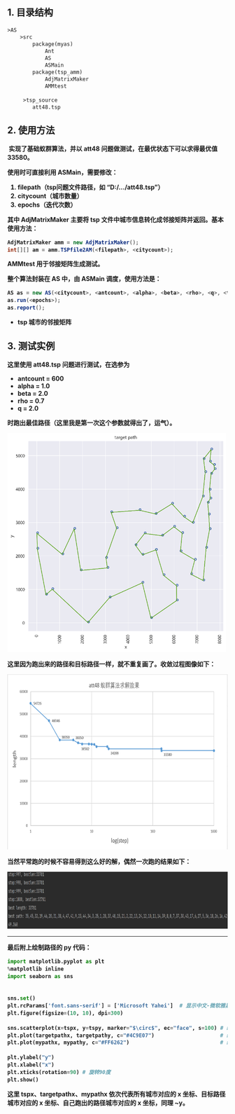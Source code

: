 ## 1. 目录结构

```
>AS
	>src
        package(myas)
            Ant
            AS
            ASMain
        package(tsp_amm)
            AdjMatrixMaker
            AMMtest
     
     >tsp_source
     	att48.tsp
```
<b><b>


## 2. 使用方法

​	实现了基础蚁群算法，并以 att48 问题做测试，在最优状态下可以求得最优值 33580。

使用时可直接利用 **ASMain**，需要修改：

1.  filepath（tsp问题文件路径，如 “D:/.../att48.tsp”）
2. citycount（城市数量）
3. epochs（迭代次数）



其中 **AdjMatrixMaker** 主要将 tsp 文件中城市信息转化成邻接矩阵并返回。基本使用方法：

```java
AdjMatrixMaker amm = new AdjMatrixMaker();
int[][] am = amm.TSPfile2AM(<filepath>, <citycount>);
```

**AMMtest** 用于邻接矩阵生成测试。



整个算法封装在 **AS** 中，由 **ASMain** 调度，使用方法是：

```java
AS as = new AS(<citycount>, <antcount>, <alpha>, <beta>, <rho>, <q>, <tsp adj_matrix>);
as.run(<epochs>);
as.report();
```

+ <tsp adj_matrix> tsp 城市的邻接矩阵


<b><b>


## 3. 测试实例

这里使用 att48.tsp 问题进行测试，在选参为

+ antcount = 600
+ alpha = 1.0
+ beta = 2.0
+ rho = 0.7
+ q = 2.0

 时跑出最佳路径（这里我是第一次这个参数就得出了，运气）。

<img src="readme_attachment/targetpath.png" height=500 width=500>

这里因为跑出来的路径和目标路径一样，就不重复画了。收敛过程图像如下：

<img src="readme_attachment/step.png" height=400 width=700>



当然平常跑的时候不容易得到这么好的解，偶然一次跑的结果如下：

<img src="readme_attachment/try.png" height=130 width=1000>

---


最后附上绘制路径的 py 代码：

```python
import matplotlib.pyplot as plt
%matplotlib inline
import seaborn as sns


sns.set()
plt.rcParams['font.sans-serif'] = ['Microsoft Yahei']  # 显示中文-微软雅黑字体
plt.figure(figsize=(10, 10), dpi=300)

sns.scatterplot(x=tspx, y=tspy, marker="$\circ$", ec="face", s=100) # 绘制空心城市原点
plt.plot(targetpathx, targetpathy, c="#4C9E07")                     # 绘制最优路径
plt.plot(mypathx, mypathy, c="#FF6262")                             # 绘制算法跑出的路径

plt.ylabel("y")
plt.xlabel("x")
plt.xticks(rotation=90) # 旋转90度
plt.show()
```

这里 tspx、targetpathx、mypathx 依次代表所有城市对应的 x 坐标、目标路径城市对应的 x 坐标、自己跑出的路径城市对应的 x 坐标，同理 ~y。





